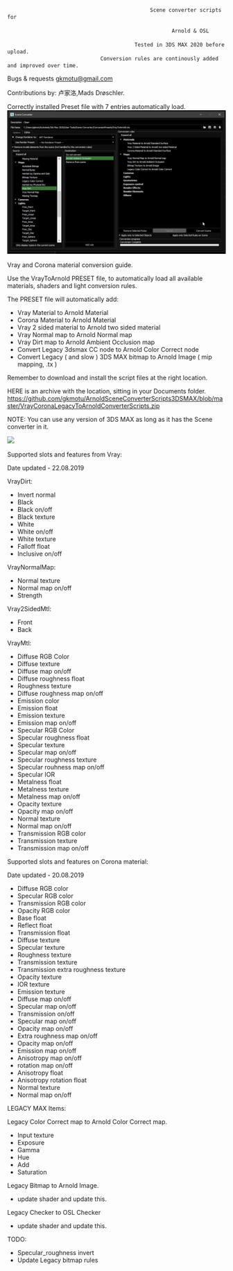 
      
      
                          
                                                  Scene converter scripts for
                                                           
                                                         Arnold & OSL

                                             Tested in 3DS MAX 2020 before upload.
                                  Conversion rules are continously added and improved over time.





Bugs & requests gkmotu@gmail.com

Contributions by:
卢家洛,Mads Drøschler.


Correctly installed Preset file with 7 entries automatically load.
![](VrayStatus.jpg)



Vray and Corona material conversion guide.

Use the VrayToArnold PRESET file, to automatically load all available materials, shaders and light conversion rules.

The PRESET file will automatically add:

- Vray Material to Arnold Material
- Corona Material to Arnold Material
- Vray 2 sided material to Arnold two sided material
- Vray Normal map to Arnold Normal map
- Vray Dirt map to Arnold Ambient Occlusion map
- Convert Legacy 3dsmax CC node to Arnold Color Correct node
- Convert Legacy ( and slow ) 3DS MAX bitmap to Arnold Image ( mip mapping, .tx )


Remember to download and install the script files at the right location.

HERE is an archive with the location, sitting in your Documents folder.
https://github.com/gkmotu/ArnoldSceneConverterScripts3DSMAX/blob/master/VrayCoronaLegacyToArnoldConverterScripts.zip

NOTE: You can use any version of 3DS MAX as long as it has the Scene converter in it.


![](overview.gif)


Supported slots and features from Vray:

Date updated - 22.08.2019

VrayDirt:

- Invert normal
- Black
- Black on/off
- Black texture
- White
- White on/off
- White texture
- Falloff float
- Inclusive on/off


VrayNormalMap:

- Normal texture
- Normal map on/off
- Strength 

Vray2SidedMtl:

- Front
- Back

VrayMtl:

- Diffuse RGB Color
- Diffuse texture
- Diffuse map on/off
- Diffuse roughness float
- Roughness texture
- Diffuse roughness map on/off
- Emission color
- Emission float
- Emission texture
- Emission map on/off
- Specular RGB Color
- Specular roughness float 
- Specular texture
- Specular map on/off
- Specular roughness texture
- Specular rouhness map on/off
- Specular IOR
- Metalness float
- Metalness texture
- Metalness map on/off
- Opacity texture
- Opacity map on/off
- Normal texture
- Normal map on/off
- Transmission RGB color
- Transmission texture
- Transmission map on/off



Supported slots and features on Corona material:

Date updated - 20.08.2019

- Diffuse RGB color
- Specular RGB color
- Transmission RGB color
- Opacity RGB color
- Base float
- Reflect float
- Transmission float
- Diffuse texture
- Specular texture
- Roughness texture
- Transmission texture
- Transmission extra roughness texture
- Opacity texture
- IOR texture
- Emission texture	
- Diffuse map on/off
- Specular map on/off
- Transmission on/off
- Specular map on/off
- Opacity map on/off
- Extra roughness map on/off
- Opacity map on/off
- Emission map on/off
- Anisotropy map on/off
- rotation map on/off
- Anisotropy float
- Anisotropy rotation float
- Normal texture
- Normal map on/off


LEGACY MAX Items:

Legacy Color Correct map to Arnold Color Correct map.

- Input texture
- Exposure
- Gamma
- Hue
- Add
- Saturation




Legacy Bitmap to Arnold Image.

- update shader and update this.




Legacy Checker to OSL Checker

- update shader and update this.




TODO:

- Specular_roughness invert
- Update Legacy bitmap rules


